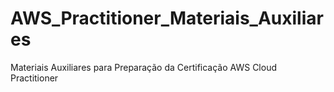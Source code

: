 # AWS_Practitioner_Materiais_Auxiliares
Materiais Auxiliares para Preparação da Certificação AWS Cloud Practitioner
